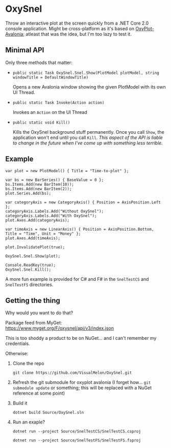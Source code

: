 # OxySnel

Throw an interactive plot at the screen quickly from a .NET Core 2.0 console application. Might be cross-platform as it's based on [OxyPlot-Avalonia](https://github.com/oxyplot/oxyplot-avalonia); atleast that was the idea, but I'm too lazy to test it.

## Minimal API

Only three methods that matter:

 - `public static Task OxySnel.Snel.Show(PlotModel plotModel, string windowTitle = DefaultWindowTitle)`

    Opens a new Avalonia window showing the given PlotModel with its own UI Thread.

 - `public static Task Invoke(Action action)`

    Invokes an `Action` on the UI Thread

 - `public static void Kill()`

    Kills the OxySnel background stuff permanently. Once you call `Show`, the application won't end until you call `Kill`. _This aspect of the API is liable to change in the future when I've come up with something less terrible._

## Example

    var plot = new PlotModel() { Title = "Time-to-plot" };

    var bs = new BarSeries() { BaseValue = 0 };
    bs.Items.Add(new BarItem(10));
    bs.Items.Add(new BarItem(2));
    plot.Series.Add(bs);

    var categoryAxis = new CategoryAxis() { Position = AxisPosition.Left };
    categoryAxis.Labels.Add("Without OxySnel");
    categoryAxis.Labels.Add("With OxySnel");
    plot.Axes.Add(categoryAxis);

    var timeAxis = new LinearAxis() { Position = AxisPosition.Bottom, Title = "Time", Unit = "Money" };
    plot.Axes.Add(timeAxis);

    plot.InvalidatePlot(true);

    OxySnel.Snel.Show(plot);

    Console.ReadKey(true);
    OxySnel.Snel.Kill();

A more fun example is provided for C# and F# in the `SnelTestCS` and `SnelTestFS` directories.

## Getting the thing

Why would you want to do that?

Package feed from MyGet: https://www.myget.org/F/oxysnel/api/v3/index.json

This is too shoddy a product to be on NuGet... and I can't remember my credentials.

Otherwise:

 1. Clone the repo

    `git clone https://github.com/VisualMelon/OxySnel.git`

 2. Refresh the git submodule for oxyplot avalonia (I forget how... `git submodule update` or something; this will be replaced with a NuGet reference at some point)
 3. Build it
 
    `dotnet build Source/OxySnel.sln`

 4. Run an exaple?

    `dotnet run --project Source/SnelTestCS/SnelTestCS.csproj`

    `dotnet run --project Source/SnelTestFS/SnelTestFS.fsproj`